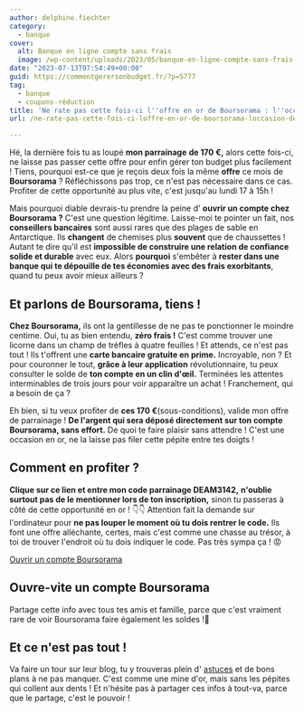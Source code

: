 ```yaml
---
author: delphine.fiechter
category:
  - banque
cover:
  alt: Banque en ligne compte sans frais
  image: /wp-content/uploads/2023/05/banque-en-ligne-compte-sans-frais-e1684745280882.png
date: "2023-07-13T07:54:49+00:00"
guid: https://commentgerersonbudget.fr/?p=5777
tag:
  - banque
  - coupons-réduction
title: 'Ne rate pas cette fois-ci l''offre en or de Boursorama : l''occasion de gagner gros avec mon parrainage !'
url: /ne-rate-pas-cette-fois-ci-loffre-en-or-de-boursorama-loccasion-de-gagner-gros-avec-mon-parrainage/

---
```

Hé, la dernière fois tu as loupé **mon parrainage** **de 170 €,** alors cette fois-ci, ne laisse pas passer cette offre pour enfin gérer ton budget plus facilement ! Tiens, pourquoi est-ce que je reçois deux fois la même **offre** ce mois de **Boursorama** ? Réfléchissons pas trop, ce n'est pas nécessaire dans ce cas. Profiter de cette opportunité au plus vite, c'est jusqu'au lundi 17 à 15h !

Mais pourquoi diable devrais-tu prendre la peine d' **ouvrir un compte chez Boursorama ?** C'est une question légitime. Laisse-moi te pointer un fait, nos **conseillers bancaires** sont aussi rares que des plages de sable en Antarctique. Ils **changent** de chemises plus **souvent** que de chaussettes ! Autant te dire qu'il est **impossible de construire une relation de confiance solide et durable** avec eux. Alors **pourquoi** s'embêter à **rester dans une banque qui te dépouille de tes économies avec des frais exorbitants**, quand tu peux avoir mieux ailleurs ?

## Et parlons de Boursorama, tiens !

**Chez Boursorama,** ils ont la gentillesse de ne pas te ponctionner le moindre centime. Oui, tu as bien entendu, **zéro frais !** C'est comme trouver une licorne dans un champ de trèfles à quatre feuilles ! Et attends, ce n'est pas tout ! Ils t'offrent une **carte bancaire gratuite en prime.** Incroyable, non ? Et pour couronner le tout, **grâce à leur application** révolutionnaire, tu peux consulter le solde de **ton compte en un clin d'œil.** Terminées les attentes interminables de trois jours pour voir apparaître un achat ! Franchement, qui a besoin de ça ?

Eh bien, si tu veux profiter de **ces 170 €**(sous-conditions), valide mon offre de parrainage ! **De l'argent qui sera déposé directement sur ton compte Boursorama, sans effort.** De quoi te faire plaisir sans attendre ! C'est une occasion en or, ne la laisse pas filer cette pépite entre tes doigts !

## Comment en profiter ?

**Clique sur ce lien et entre mon code parrainage DEAM3142,** **n'oublie surtout pas de le mentionner lors de ton inscription,** sinon tu passeras à côté de cette opportunité en or ! 👇👇 Attention fait la demande sur l'ordinateur pour **ne pas louper le moment où tu dois rentrer le code.** Ils font une offre alléchante, certes, mais c'est comme une chasse au trésor, à toi de trouver l'endroit où tu dois indiquer le code. Pas très sympa ça ! 😡

[Ouvrir un compte Boursorama](https://www.boursorama-banque.com/bon-plan/parrainage-boursorama-banque)

## Ouvre-vite un compte Boursorama

Partage cette info avec tous tes amis et famille, parce que c'est vraiment rare de voir Boursorama faire également les soldes !🎁

## Et ce n'est pas tout !

Va faire un tour sur leur blog, tu y trouveras plein d' [astuces](https://commentgerersonbudget.fr/sujet/astuces/ "astuces ") et de bons plans à ne pas manquer. C'est comme une mine d'or, mais sans les pépites qui collent aux dents ! Et n'hésite pas à partager ces infos à tout-va, parce que le partage, c'est le pouvoir !
